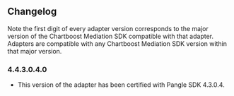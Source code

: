 ## Changelog

Note the first digit of every adapter version corresponds to the major version of the Chartboost Mediation SDK compatible with that adapter. 
Adapters are compatible with any Chartboost Mediation SDK version within that major version.

### 4.4.3.0.4.0
- This version of the adapter has been certified with Pangle SDK 4.3.0.4.
